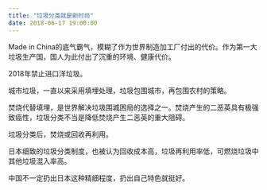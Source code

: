 ```yaml
---
title: "垃圾分类就是新时尚"
date: 2018-06-17 19:00:00
---
```


Made in China的底气霸气，模糊了作为世界制造加工厂付出的代价。作为第一大垃圾生产国，国人为此付出了沉重的环境、健康代价。 

2018年禁止进口洋垃圾。

城市垃圾，一直以来采用填埋处理，垃圾包围城市，再包围农村的策略。

焚烧代替填埋，是世界解决垃圾围城困局的选择之一。焚烧产生的二恶英具有极强致癌性，垃圾分类不当是降低焚烧产生二恶英的重大阻碍。

垃圾分类后，焚烧或回收再利用。

日本细致的垃圾分类制度，也被认为回收成本高，垃圾再利用率低，可燃烧垃圾中其他垃圾混入率高。

中国不一定扔出日本这种精细程度，扔出自己特色就挺好。
